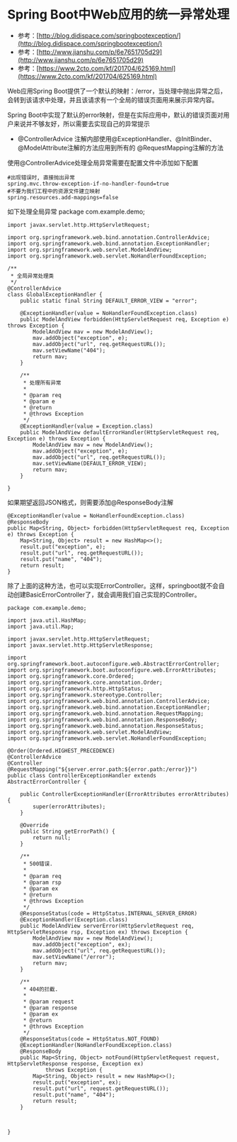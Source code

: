 # Spring Boot中Web应用的统一异常处理
- 参考：[http://blog.didispace.com/springbootexception/](http://blog.didispace.com/springbootexception/)
- 参考：[http://www.jianshu.com/p/6e7651705d29](http://www.jianshu.com/p/6e7651705d29)
- 参考：[https://www.2cto.com/kf/201704/625169.html](https://www.2cto.com/kf/201704/625169.html)

Web应用Spring Boot提供了一个默认的映射：/error，当处理中抛出异常之后，会转到该请求中处理，并且该请求有一个全局的错误页面用来展示异常内容。

Spring Boot中实现了默认的error映射，但是在实际应用中，默认的错误页面对用户来说并不够友好，所以需要去实现自己的异常提示



- @ControllerAdvice 注解内部使用@ExceptionHandler、@InitBinder、@ModelAttribute注解的方法应用到所有的 @RequestMapping注解的方法


使用@ControllerAdvice处理全局异常需要在配置文件中添加如下配置
    
    #出现错误时, 直接抛出异常
    spring.mvc.throw-exception-if-no-handler-found=true
    #不要为我们工程中的资源文件建立映射
    spring.resources.add-mappings=false


如下处理全局异常
    package com.example.demo;
    
    import javax.servlet.http.HttpServletRequest;
    
    import org.springframework.web.bind.annotation.ControllerAdvice;
    import org.springframework.web.bind.annotation.ExceptionHandler;
    import org.springframework.web.servlet.ModelAndView;
    import org.springframework.web.servlet.NoHandlerFoundException;
    
    /**
     * 全局异常处理类
     */
    @ControllerAdvice
    class GlobalExceptionHandler {
    	public static final String DEFAULT_ERROR_VIEW = "error";
    
    	@ExceptionHandler(value = NoHandlerFoundException.class)
    	public ModelAndView forbidden(HttpServletRequest req, Exception e) throws Exception {
    		ModelAndView mav = new ModelAndView();
    		mav.addObject("exception", e);
    		mav.addObject("url", req.getRequestURL());
    		mav.setViewName("404");
    		return mav;
    	}
    
    	/**
    	 * 处理所有异常
    	 * 
    	 * @param req
    	 * @param e
    	 * @return
    	 * @throws Exception
    	 */
    	@ExceptionHandler(value = Exception.class)
    	public ModelAndView defaultErrorHandler(HttpServletRequest req, Exception e) throws Exception {
    		ModelAndView mav = new ModelAndView();
    		mav.addObject("exception", e);
    		mav.addObject("url", req.getRequestURL());
    		mav.setViewName(DEFAULT_ERROR_VIEW);
    		return mav;
    	}
    
    }

如果期望返回JSON格式，则需要添加@ResponseBody注解

    @ExceptionHandler(value = NoHandlerFoundException.class)
    @ResponseBody
    public Map<String, Object> forbidden(HttpServletRequest req, Exception e) throws Exception {
    	Map<String, Object> result = new HashMap<>();
    	result.put("exception", e);
    	result.put("url", req.getRequestURL());
    	result.put("name", "404");
    	return result;
    }  


除了上面的这种方法，也可以实现ErrorController。这样，springboot就不会自动创建BasicErrorController了，就会调用我们自己实现的Controller。


    package com.example.demo;
    
    import java.util.HashMap;
    import java.util.Map;
    
    import javax.servlet.http.HttpServletRequest;
    import javax.servlet.http.HttpServletResponse;
    
    import org.springframework.boot.autoconfigure.web.AbstractErrorController;
    import org.springframework.boot.autoconfigure.web.ErrorAttributes;
    import org.springframework.core.Ordered;
    import org.springframework.core.annotation.Order;
    import org.springframework.http.HttpStatus;
    import org.springframework.stereotype.Controller;
    import org.springframework.web.bind.annotation.ControllerAdvice;
    import org.springframework.web.bind.annotation.ExceptionHandler;
    import org.springframework.web.bind.annotation.RequestMapping;
    import org.springframework.web.bind.annotation.ResponseBody;
    import org.springframework.web.bind.annotation.ResponseStatus;
    import org.springframework.web.servlet.ModelAndView;
    import org.springframework.web.servlet.NoHandlerFoundException;
    
    @Order(Ordered.HIGHEST_PRECEDENCE)
    @ControllerAdvice
    @Controller
    @RequestMapping("${server.error.path:${error.path:/error}}")
    public class ControllerExceptionHandler extends AbstractErrorController {
    
    	public ControllerExceptionHandler(ErrorAttributes errorAttributes) {
    		super(errorAttributes);
    	}
    
    	@Override
    	public String getErrorPath() {
    		return null;
    	}
    
    	/**
    	 * 500错误.
    	 * 
    	 * @param req
    	 * @param rsp
    	 * @param ex
    	 * @return
    	 * @throws Exception
    	 */
    	@ResponseStatus(code = HttpStatus.INTERNAL_SERVER_ERROR)
    	@ExceptionHandler(Exception.class)
    	public ModelAndView serverError(HttpServletRequest req, HttpServletResponse rsp, Exception ex) throws Exception {
    		ModelAndView mav = new ModelAndView();
    		mav.addObject("exception", ex);
    		mav.addObject("url", req.getRequestURL());
    		mav.setViewName("/error");
    		return mav;
    	}
    
    	/**
    	 * 404的拦截.
    	 * 
    	 * @param request
    	 * @param response
    	 * @param ex
    	 * @return
    	 * @throws Exception
    	 */
    	@ResponseStatus(code = HttpStatus.NOT_FOUND)
    	@ExceptionHandler(NoHandlerFoundException.class)
    	@ResponseBody
    	public Map<String, Object> notFound(HttpServletRequest request, HttpServletResponse response, Exception ex)
    			throws Exception {
    		Map<String, Object> result = new HashMap<>();
    		result.put("exception", ex);
    		result.put("url", request.getRequestURL());
    		result.put("name", "404");
    		return result;
    	}
    
     
    
    }
